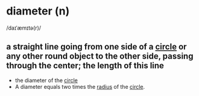 # diameter (n)

/daɪˈæmɪtə(r)/

## a straight line going from one side of a [circle](../c/circle-n.md#a-completely-round-flat-shape) or any other round object to the other side, passing through the center; the length of this line

- the diameter of the [circle](../c/circle-n.md#a-completely-round-flat-shape)
- A diameter equals two times the [radius](../r/radius-n.md#a-straigth-line-between-the-center-of-a-circle-and-any-point-on-its-outer-edge-the-length-of-this-line) of the [circle](../c/circle-n.md#a-completely-round-flat-shape).